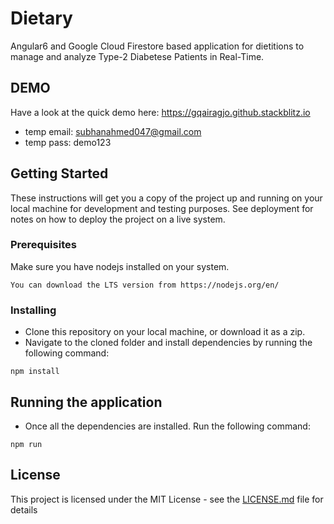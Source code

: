 # Dietary

Angular6 and Google Cloud Firestore based application for dietitions to manage and analyze Type-2 Diabetese Patients in Real-Time.

## DEMO
Have a look at the quick demo here: https://gqairagjo.github.stackblitz.io
- temp email: subhanahmed047@gmail.com
- temp pass: demo123

## Getting Started

These instructions will get you a copy of the project up and running on your local machine for development and testing purposes. See deployment for notes on how to deploy the project on a live system.

### Prerequisites
Make sure you have nodejs installed on your system. 

```
You can download the LTS version from https://nodejs.org/en/
```

### Installing

* Clone this repository on your local machine, or download it as a zip. 
* Navigate to the cloned folder and install dependencies by running the following command:
```
npm install
```

## Running the application

* Once all the dependencies are installed. Run the following command:
```
npm run
```

## License

This project is licensed under the MIT License - see the [LICENSE.md](LICENSE.md) file for details

